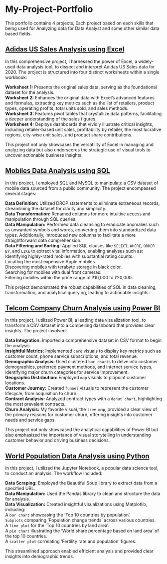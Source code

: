 # My-Project-Portfolio
This portfolio contains 4 projects, Each project based on each skills that being used for Analyzing data for Data Analyst and some other similar data based fields.

## [Adidas US Sales Analysis using Excel](https://github.com/VidhyabharathirajC/Excel-Project)

In this comprehensive project, I harnessed the power of Excel, a widely-used data analysis tool, to dissect and interpret Adidas US Sales data for 2020. The project is structured into four distinct worksheets within a single workbook:

**Worksheet 1:** Presents the original sales data, serving as the foundational dataset for the analysis.\
**Worksheet 2:** Enhances the original data with Excel’s advanced features and formulas, extracting key metrics such as the list of retailers, product types, operating profits, total units sold, and sales methods.\
**Worksheet 3:** Features pivot tables that crystallize data patterns, facilitating a deeper understanding of the sales figures.\
**Worksheet 4:** Deploys dashboards that vividly illustrate critical insights, including retailer-based unit sales, profitability by retailer, the most lucrative regions, city-wise unit sales, and product share contributions.

This project not only showcases the versatility of Excel in managing and analyzing data but also underscores the strategic use of visual tools to uncover actionable business insights.

## [Mobiles Data Analysis using SQL](https://github.com/VidhyabharathirajC/SQL-Project)

In this project, I employed SQL and MySQL to manipulate a CSV dataset of mobile data sourced from a public community. The project encompassed several stages:

**Data Definition:** Utilized DROP statements to eliminate extraneous records, streamlining the dataset for clarity and simplicity.\
**Data Transformation:** Renamed columns for more intuitive access and manipulation through SQL queries.\
**Data Manipulation:** Performed data cleansing to eradicate anomalies such as unwanted symbols and words, converting them into standardized data types. Additionally, introduced new columns to facilitate a more straightforward data comprehension.\
**Data Filtering and Sorting:** Applied SQL clauses like `SELECT`, `WHERE`, `ORDER BY`, and `LIKE` to extract vital information, enabling analyses such as:\
Identifying highly-rated mobiles with substantial rating counts.\
Locating the most expensive Apple mobiles.\
Discovering mobiles with terabyte storage in black color.\
Searching for mobiles with dual front cameras.\
Filtering mobiles within the price range of ₹10,000 to ₹20,000.

This project demonstrated the robust capabilities of SQL in data cleaning, transformation, and analytical querying, leading to actionable insights.

## [Telcom Company Churn Analysis using Power BI](https://github.com/VidhyabharathirajC/Power-BI-Project)

In this project, I utilized Power BI, a leading data visualization tool, to transform a CSV dataset into a compelling dashboard that provides clear insights. The project involved:

**Data Integration:** Imported a comprehensive dataset in CSV format to begin the analysis.\
**Insightful Metrics:** Implemented `card` visuals to display key metrics such as customer count, phone service subscriptions, and total revenue.\
**Demographic Analysis:** Used clustered `bar charts` to delve into customer demographics, preferred payment methods, and internet service types, identifying major churn categories for service improvement.\
**Geographic Distribution:** Employed `map` visuals to pinpoint customer locations.\
**Customer Journey:** Created `funnel` visuals to represent the customer lifecycle, from acquisition to churn.\
**Contract Analysis:** Analyzed contract types with a `donut chart`, highlighting the most prevalent contracts.\
**Churn Analysis:** My favorite visual, the `tree map`, provided a clear view of the primary reasons for customer churn, offering insights into customer needs and service gaps.

This project not only showcased the analytical capabilities of Power BI but also emphasized the importance of visual storytelling in understanding customer behavior and driving business decisions.

## [World Population Data Analysis using Python](https://github.com/VidhyabharathirajC/Python-Project)

In this project, I utilized the Jupyter Notebook, a popular data science tool, to conduct an analysis. The workflow included:

**Data Scraping:** Employed the Beautiful Soup library to extract data from a specified URL.\
**Data Manipulation:** Used the Pandas library to clean and structure the data for analysis.\
**Data Visualization:** Created insightful visualizations using Matplotlib, including:\
A `bar chart` showcasing the ‘Top 10 countries by population’.\
`Subplots` comparing ‘Population change trends’ across various countries.\
A `line plot` for the ‘Top 10 countries by land area’.\
A `pie chart` illustrating the ‘World share percentage based on land area’ of the top 10 countries.\
A `scatter plot` correlating ‘Fertility rate and population’ figures.

This streamlined approach enabled efficient analysis and provided clear insights into demographic trends.


